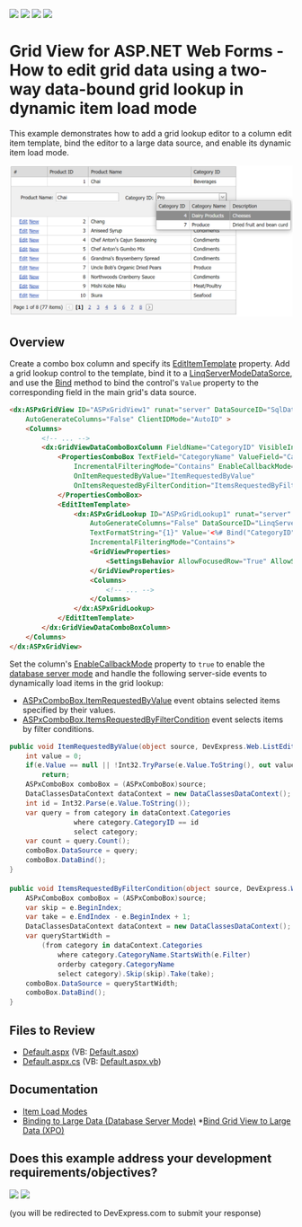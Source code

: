 <!-- default badges list -->
![](https://img.shields.io/endpoint?url=https://codecentral.devexpress.com/api/v1/VersionRange/128543458/15.1.3%2B)
[![](https://img.shields.io/badge/Open_in_DevExpress_Support_Center-FF7200?style=flat-square&logo=DevExpress&logoColor=white)](https://supportcenter.devexpress.com/ticket/details/E3653)
[![](https://img.shields.io/badge/📖_How_to_use_DevExpress_Examples-e9f6fc?style=flat-square)](https://docs.devexpress.com/GeneralInformation/403183)
[![](https://img.shields.io/badge/💬_Leave_Feedback-feecdd?style=flat-square)](#does-this-example-address-your-development-requirementsobjectives)
<!-- default badges end -->
# Grid View for ASP.NET Web Forms - How to edit grid data using a two-way data-bound grid lookup in dynamic item load mode

This example demonstrates how to add a grid lookup editor to a column edit item template, bind the editor to a large data source, and enable its dynamic item load mode.

![Grid Lookup in dynamic item load](BindGridLookupToLargeDataSource.png)

## Overview

Create a combo box column and specify its [EditItemTemplate](https://docs.devexpress.com/AspNet/DevExpress.Web.GridViewDataColumn.EditItemTemplate) property. Add a grid lookup control to the template, bind it to a [LinqServerModeDataSorce](https://docs.devexpress.com/AspNet/DevExpress.Data.Linq.LinqServerModeDataSource), and use the [Bind](https://learn.microsoft.com/en-us/previous-versions/aspnet/ms178366(v=vs.100)#using-the-bind-method) method to bind the control's `Value` property to the corresponding field in the main grid's data source.

```aspx
<dx:ASPxGridView ID="ASPxGridView1" runat="server" DataSourceID="SqlDataSource1" KeyFieldName="ProductID"
    AutoGenerateColumns="False" ClientIDMode="AutoID" >
    <Columns>
        <!-- ... -->
        <dx:GridViewDataComboBoxColumn FieldName="CategoryID" VisibleIndex="2">
            <PropertiesComboBox TextField="CategoryName" ValueField="CategoryID" ValueType="System.String"
                IncrementalFilteringMode="Contains" EnableCallbackMode="true" CallbackPageSize="7"
                OnItemRequestedByValue="ItemRequestedByValue"
                OnItemsRequestedByFilterCondition="ItemsRequestedByFilterCondition">
            </PropertiesComboBox>
            <EditItemTemplate>
                <dx:ASPxGridLookup ID="ASPxGridLookup1" runat="server" KeyFieldName="CategoryID"
                    AutoGenerateColumns="False" DataSourceID="LinqServerModeDataSource1" 
                    TextFormatString="{1}" Value='<%# Bind("CategoryID") %>'
                    IncrementalFilteringMode="Contains">
                    <GridViewProperties>
                        <SettingsBehavior AllowFocusedRow="True" AllowSelectSingleRowOnly="True" />
                    </GridViewProperties>
                    <Columns>
                        <!-- ... -->
                    </Columns>
                </dx:ASPxGridLookup>
            </EditItemTemplate>
        </dx:GridViewDataComboBoxColumn>
    </Columns>
</dx:ASPxGridView>
```

Set the column's [EnableCallbackMode](https://docs.devexpress.com/AspNet/DevExpress.Web.ASPxAutoCompleteBoxBase.EnableCallbackMode) property to `true` to enable the [database server mode](https://docs.devexpress.com/AspNet/3787/components/data-editors/common-concepts/binding-to-data#binding-to-large-data-database-server-mode) and handle the following server-side events to dynamically load items in the grid lookup:

* [ASPxComboBox.ItemRequestedByValue](https://docs.devexpress.com/AspNet/DevExpress.Web.ASPxComboBox.ItemRequestedByValue) event obtains selected items specified by their values.
* [ASPxComboBox.ItemsRequestedByFilterCondition](https://docs.devexpress.com/AspNet/DevExpress.Web.ASPxComboBox.ItemsRequestedByFilterCondition) event selects items by filter conditions.

```cs
public void ItemRequestedByValue(object source, DevExpress.Web.ListEditItemRequestedByValueEventArgs e){
    int value = 0;
    if(e.Value == null || !Int32.TryParse(e.Value.ToString(), out value))
        return;
    ASPxComboBox comboBox = (ASPxComboBox)source;
    DataClassesDataContext dataContext = new DataClassesDataContext();
    int id = Int32.Parse(e.Value.ToString());
    var query = from category in dataContext.Categories
                where category.CategoryID == id
                select category;
    var count = query.Count();
    comboBox.DataSource = query;
    comboBox.DataBind();
}

public void ItemsRequestedByFilterCondition(object source, DevExpress.Web.ListEditItemsRequestedByFilterConditionEventArgs e){
    ASPxComboBox comboBox = (ASPxComboBox)source;
    var skip = e.BeginIndex;
    var take = e.EndIndex - e.BeginIndex + 1;
    DataClassesDataContext dataContext = new DataClassesDataContext();
    var queryStartWidth =
        (from category in dataContext.Categories
            where category.CategoryName.StartsWith(e.Filter)
            orderby category.CategoryName
            select category).Skip(skip).Take(take);
    comboBox.DataSource = queryStartWidth;
    comboBox.DataBind();
}
```

## Files to Review

* [Default.aspx](./CS/WebSite/Default.aspx) (VB: [Default.aspx](./VB/WebSite/Default.aspx))
* [Default.aspx.cs](./CS/WebSite/Default.aspx.cs) (VB: [Default.aspx.vb](./VB/WebSite/Default.aspx.vb))

## Documentation

* [Item Load Modes](https://docs.devexpress.com/AspNet/8205/components/data-editors/aspxcombobox/concepts/item-loading-modes)
* [Binding to Large Data (Database Server Mode)](https://docs.devexpress.com/AspNet/3787/components/data-editors/common-concepts/binding-to-data#binding-to-large-data-database-server-mode)
 *[Bind Grid View to Large Data (XPO)](https://docs.devexpress.com/AspNet/3726/components/grid-view/concepts/bind-to-data/binding-to-large-data-database-server-mode/data-binding-to-large-data-via-xpo)
<!-- feedback -->
## Does this example address your development requirements/objectives?

[<img src="https://www.devexpress.com/support/examples/i/yes-button.svg"/>](https://www.devexpress.com/support/examples/survey.xml?utm_source=github&utm_campaign=asp-net-web-forms-grid-edit-data-using-two-way-bound-lookup-in-dynamic-item-load-mode&~~~was_helpful=yes) [<img src="https://www.devexpress.com/support/examples/i/no-button.svg"/>](https://www.devexpress.com/support/examples/survey.xml?utm_source=github&utm_campaign=asp-net-web-forms-grid-edit-data-using-two-way-bound-lookup-in-dynamic-item-load-mode&~~~was_helpful=no)

(you will be redirected to DevExpress.com to submit your response)
<!-- feedback end -->
